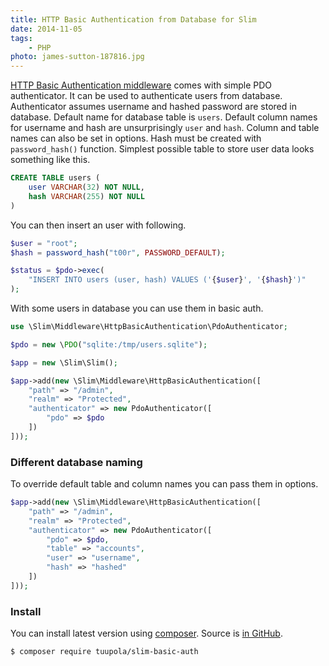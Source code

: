 ```yaml
---
title: HTTP Basic Authentication from Database for Slim
date: 2014-11-05
tags:
    - PHP
photo: james-sutton-187816.jpg
---
```


[HTTP Basic Authentication middleware](https://github.com/tuupola/slim-basic-auth) comes with simple PDO authenticator. It can be used to authenticate users from database. Authenticator assumes username and hashed password are stored in database. Default name for database table is <code>users</code>. Default column names for username and hash are unsurprisingly <code>user</code> and <code>hash</code>. Column and table names can also be set in options. Hash must be created with `password_hash()`  function. Simplest possible table to store user data looks something like this.

```sql
CREATE TABLE users (
    user VARCHAR(32) NOT NULL,
    hash VARCHAR(255) NOT NULL
)
````

<!--more-->

You can then insert an user with following.

```php
$user = "root";
$hash = password_hash("t00r", PASSWORD_DEFAULT);

$status = $pdo->exec(
    "INSERT INTO users (user, hash) VALUES ('{$user}', '{$hash}')"
);
```

With some users in database you can use them in basic auth.

```php
use \Slim\Middleware\HttpBasicAuthentication\PdoAuthenticator;

$pdo = new \PDO("sqlite:/tmp/users.sqlite");

$app = new \Slim\Slim();

$app->add(new \Slim\Middleware\HttpBasicAuthentication([
    "path" => "/admin",
    "realm" => "Protected",
    "authenticator" => new PdoAuthenticator([
        "pdo" => $pdo
    ])
]));
```

### Different database naming

To override default table and column names you can pass them in options.

```php
$app->add(new \Slim\Middleware\HttpBasicAuthentication([
    "path" => "/admin",
    "realm" => "Protected",
    "authenticator" => new PdoAuthenticator([
        "pdo" => $pdo,
        "table" => "accounts",
        "user" => "username",
        "hash" => "hashed"
    ])
]));
```

### Install

You can install latest version using [composer](https://getcomposer.org/). Source is [in GitHub](https://github.com/tuupola/slim-basic-auth).

```text
$ composer require tuupola/slim-basic-auth
```